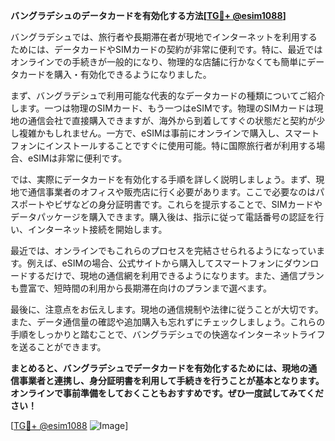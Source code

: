 **バングラデシュのデータカードを有効化する方法[[TG💪+ @esim1088](https://t.me/s/esim1088)]**

バングラデシュでは、旅行者や長期滞在者が現地でインターネットを利用するためには、データカードやSIMカードの契約が非常に便利です。特に、最近ではオンラインでの手続きが一般的になり、物理的な店舗に行かなくても簡単にデータカードを購入・有効化できるようになりました。

まず、バングラデシュで利用可能な代表的なデータカードの種類についてご紹介します。一つは物理のSIMカード、もう一つはeSIMです。物理のSIMカードは現地の通信会社で直接購入できますが、海外から到着してすぐの状態だと契約が少し複雑かもしれません。一方で、eSIMは事前にオンラインで購入し、スマートフォンにインストールすることですぐに使用可能。特に国際旅行者が利用する場合、eSIMは非常に便利です。

では、実際にデータカードを有効化する手順を詳しく説明しましょう。まず、現地で通信事業者のオフィスや販売店に行く必要があります。ここで必要なのはパスポートやビザなどの身分証明書です。これらを提示することで、SIMカードやデータパッケージを購入できます。購入後は、指示に従って電話番号の認証を行い、インターネット接続を開始します。

最近では、オンラインでもこれらのプロセスを完結させられるようになっています。例えば、eSIMの場合、公式サイトから購入してスマートフォンにダウンロードするだけで、現地の通信網を利用できるようになります。また、通信プランも豊富で、短時間の利用から長期滞在向けのプランまで選べます。

最後に、注意点をお伝えします。現地の通信規制や法律に従うことが大切です。また、データ通信量の確認や追加購入も忘れずにチェックしましょう。これらの手順をしっかりと踏むことで、バングラデシュでの快適なインターネットライフを送ることができます。

**まとめると、バングラデシュでデータカードを有効化するためには、現地の通信事業者と連携し、身分証明書を利用して手続きを行うことが基本となります。オンラインで事前準備をしておくこともおすすめです。ぜひ一度試してみてください！**

[[TG💪+ @esim1088](https://t.me/s/esim1088) ![Image](https://i.postimg.cc/Y0z9fWf4/image.png)]